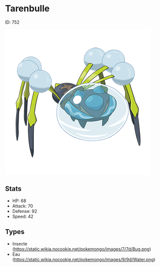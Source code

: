 # Tarenbulle


ID: 752

![](https://raw.githubusercontent.com/PokeAPI/sprites/master/sprites/pokemon/other/official-artwork/752.png "Tarenbulle")

## Stats


 - HP: 68
 - Attack: 70
 - Defense: 92
 - Speed: 42

## Types


 - Insecte (https://static.wikia.nocookie.net/pokemongo/images/7/7d/Bug.png)
 - Eau (https://static.wikia.nocookie.net/pokemongo/images/9/9d/Water.png)
